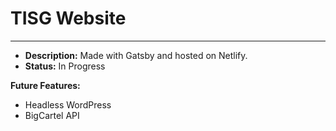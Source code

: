 # TISG Website
---
- **Description:** Made with Gatsby and hosted on Netlify.
- **Status:** In Progress

**Future Features:**
- Headless WordPress
- BigCartel API
